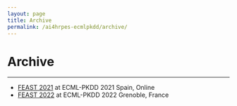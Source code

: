 ```yaml
---
layout: page
title: Archive
permalink: /ai4hrpes-ecmlpkdd/archive/
---
```

# Archive
---
* [FEAST 2021](https://feast-ecmlpkdd.github.io/archive/2021/) at ECML-PKDD 2021 Spain, Online
* [FEAST 2022](https://feast-ecmlpkdd.github.io/archive/2022/) at ECML-PKDD 2022 Grenoble, France